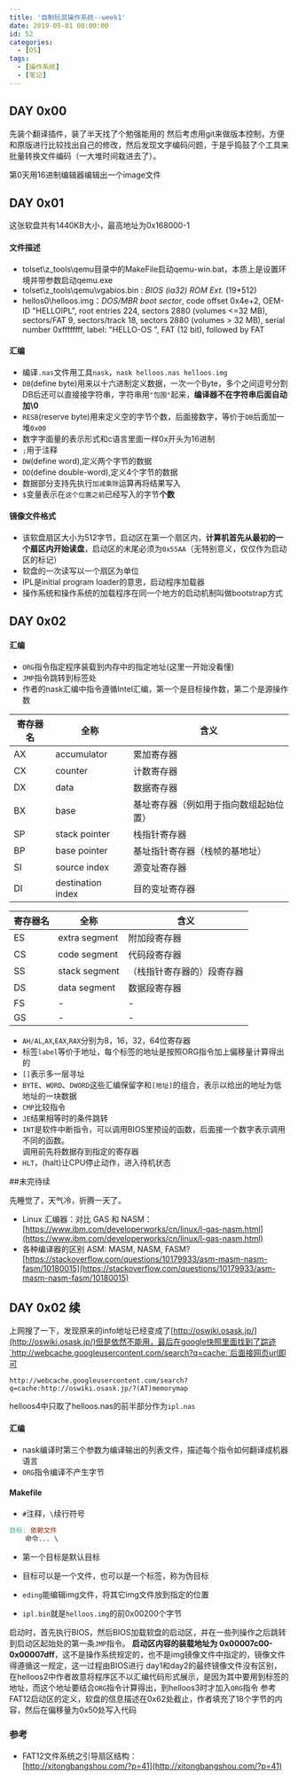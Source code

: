```yaml
---
title: '自制玩具操作系统--week1'
date: 2019-05-01 00:00:00
id: 52
categories:
  - [OS]
tags:
  - [操作系统]
  - [笔记]
---
```


## DAY 0x00
先装个翻译插件，装了半天找了个勉强能用的
然后考虑用git来做版本控制，方便和原版进行比较找出自己的修改，然后发现文字编码问题，于是乎捣鼓了个工具来批量转换文件编码（一大堆时间栽进去了）。

第0天用16进制编辑器编辑出一个image文件

## DAY 0x01

这张软盘共有1440KB大小，最高地址为0x168000-1

#### 文件描述
- tolset\z_tools\qemu目录中的MakeFile启动qemu-win.bat，本质上是设置环境并带参数启动qemu.exe
- tolset\z_tools\qemu\vgabios.bin : *BIOS (ia32) ROM Ext.* (19\*512)
- hellos0\helloos.img：*DOS/MBR boot sector*, code offset 0x4e+2, OEM-ID "HELLOIPL", root entries 224, sectors 2880 (volumes <=32 MB), sectors/FAT 9, sectors/track 18, sectors 2880 (volumes > 32 MB), serial number 0xffffffff, label: "HELLO-OS   ", FAT (12 bit), followed by FAT

#### 汇编
- 编译`.nas`文件用工具`nask`，`nask helloos.nas helloos.img`
- `DB`(define byte)用来以十六进制定义数据，一次一个Byte，多个之间逗号分割  
DB后还可以直接接字符串，字符串用`"包围"`起来，**编译器不在字符串后面自动加\0**
- `RESB`(reserve byte)用来定义空的字节个数，后面接数字，等价于`DB`后面加一堆`0x00`
- 数字字面量的表示形式和c语言里面一样0x开头为16进制
- `;`用于注释
- `DW`(define word),定义两个字节的数据
- `DD`(define double-word),定义4个字节的数据
- 数据部分支持先执行`加减乘除`运算再将结果写入
- `$`变量表示在`这个位置之前`已经写入的字节**个数**

#### 镜像文件格式
- 该软盘扇区大小为512字节，启动区在第一个扇区内，**计算机首先从最初的一个扇区内开始读盘**，启动区的末尾必须为`0x55AA`（无特别意义，仅仅作为启动区的标记）
- 软盘的一次读写以一个扇区为单位
- IPL是initial program loader的意思，启动程序加载器
- 操作系统和操作系统的加载程序在同一个地方的启动机制叫做bootstrap方式


## DAY 0x02

#### 汇编
- `ORG`指令指定程序装载到内存中的指定地址(这里一开始没看懂)
- `JMP`指令跳转到标签处
- 作者的nask汇编中指令遵循Intel汇编，第一个是目标操作数，第二个是源操作数

|寄存器名|全称|含义|
|------|----|---|
|AX|accumulator|累加寄存器|
|CX|counter|计数寄存器|
|DX|data|数据寄存器|
|BX|base|基址寄存器（例如用于指向数组起始位置）|
|SP|stack pointer|栈指针寄存器|
|BP|base pointer|基址指针寄存器（栈帧的基地址）|
|SI|source index|源变址寄存器|
|DI|destination index|目的变址寄存器|

|寄存器名|全称|含义|
|------|----|---|
|ES|extra segment|附加段寄存器|
|CS|code segment|代码段寄存器|
|SS|stack segment|（栈指针寄存器的）段寄存器|
|DS|data segment|数据段寄存器|
|FS|-|-|
|GS|-|-|

- `AH/AL`,`AX`,`EAX`,`RAX`分别为8，16，32，64位寄存器
- 标签`label`等价于地址，每个标签的地址是按照ORG指令加上偏移量计算得出的
- `[]`表示多一层寻址
- `BYTE`、`WORD`、`DWORD`这些汇编保留字和`[地址]`的组合，表示以给出的地址为低地址的一块数据
- `CMP`比较指令
- `JE`结果相等时的条件跳转
- `INT`是软件中断指令，可以调用BIOS里预设的函数，后面接一个数字表示调用不同的函数。  
调用前先将数据存到指定的寄存器
- `HLT`，(halt)让CPU停止动作，进入待机状态

##未完待续

先睡觉了，天气冷，折腾一天了。
- Linux 汇编器：对比 GAS 和 NASM：
[https://www.ibm.com/developerworks/cn/linux/l-gas-nasm.html](https://www.ibm.com/developerworks/cn/linux/l-gas-nasm.html)
- 各种编译器的区别 ASM: MASM, NASM, FASM?
[https://stackoverflow.com/questions/10179933/asm-masm-nasm-fasm/10180015](https://stackoverflow.com/questions/10179933/asm-masm-nasm-fasm/10180015)



## DAY 0x02 续

上网搜了一下，发现原来的info地址已经变成了[http://oswiki.osask.jp/](http://oswiki.osask.jp/)但是依然不能用，最后在google快照里面找到了踪迹`http://webcache.googleusercontent.com/search?q=cache:`后面接网页url即可
```
http://webcache.googleusercontent.com/search?q=cache:http://oswiki.osask.jp/?(AT)memorymap
```

helloos4中只取了helloos.nas的前半部分作为`ipl.nas`

#### 汇编
- nask编译时第三个参数为编译输出的列表文件，描述每个指令如何翻译成机器语言
- `ORG`指令编译不产生字节

#### Makefile
- `#`注释，`\`续行符号

```Makefile
目标: 依赖文件
	命令... \
```

- 第一个目标是默认目标
- 目标可以是一个文件，也可以是一个标签，称为伪目标


- `eding`能编辑img文件，将其它img文件放到指定的位置
- `ipl.bin`就是`helloos.img`的前0x00200个字节

启动时，首先执行BIOS，然后BIOS加载软盘的启动区，并在一些列操作之后跳转到启动区起始处的第一条`JMP`指令。
**启动区内容的装载地址为 0x00007c00-0x00007dff**，这不是操作系统规定的，也不是img镜像文件中指定的，镜像文件得遵循这一规定，这一过程由BIOS进行
day1和day2的最终镜像文件没有区别，在helloos2中作者故意将程序区不以汇编代码形式展示，是因为其中要用到标签的地址，而这个地址要结合`ORG`指令计算得出，到helloos3时才加入`ORG`指令
参考FAT12启动区的定义，软盘的信息描述在0x62处截止，作者填充了18个字节的内容，然后在偏移量为0x50处写入代码


### 参考
- FAT12文件系统之引导扇区结构：\
[http://xitongbangshou.com/?p=41](http://xitongbangshou.com/?p=41)




